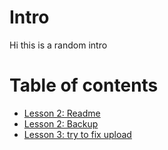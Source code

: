 # Intro 
Hi this is a random intro

# <!--- Dont use full path for some reason  just relative  -->
# Table of contents
- [Lesson 2: Readme](README.md)
- [Lesson 2: Backup](readme_backup.md)
- [Lesson 3: try to fix upload ](Read3.md)
